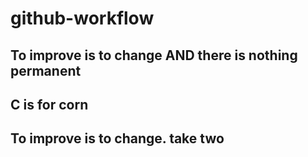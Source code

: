 # github-workflow
## To improve is to change AND there is nothing permanent
## C is for corn
## To improve is to change. take two
